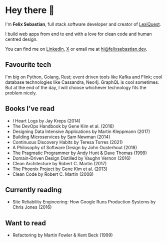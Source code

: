 # Hey there 👋

I'm **Felix Sebastian**, full stack software developer and creator of [LexiQuest](https://lexiquest.app).

I build web apps from end to end with a love for clean code and human centred design.

You can find me on [LinkedIn](https://www.linkedin.com/in/felixs256), [X](https://twitter.com/felixs256) or email me at [hi@felixsebastian.dev](mailto:hi@felixsebastian.dev).

## Favourite tech

I'm big on Python, Golang, Rust; event driven tools like Kafka and Flink; cool database technologies like Cassandra, Neo4j. GraphQL is cool sometimes. But at the end of the day, I will choose whichever technology fits the problem nicely.

## Books I've read
- I Heart Logs by Jay Kreps (2014)
- The DevOps Handbook by Gene Kim et al. (2016)
- Designing Data Intensive Applications by Martin Kleppmann (2017)
- Building Microservices by Sam Newman (2014)
- Continuous Discovery Habits by Teresa Torres (2021)
- A Philosophy of Software Design by John Ousterhout (2018)
- The Pragmatic Programmer by Andy Hunt & Dave Thomas (1999)
- Domain-Driven Design Distilled by Vaughn Vernon (2016)
- Clean Architecture by Robert C. Martin (2017)
- The Phoenix Project by Gene Kim et al. (2013)
- Clean Code by Robert C. Martin (2008)

## Currently reading
- Site Reliability Engineering: How Google Runs Production Systems by Chris Jones (2016)

## Want to read
- Refactoring by Martin Fowler & Kent Beck (1999)
